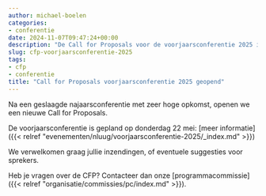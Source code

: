 ```yaml
---
author: michael-boelen
categories:
- conferentie
date: 2024-11-07T09:47:24+00:00
description: "De Call for Proposals voor de voorjaarsconferentie 2025 is geopend! Wacht niet te lang en dien een voorstel in."
slug: cfp-voorjaarsconferentie-2025
tags:
- cfp
- conferentie
title: "Call for Proposals voorjaarsconferentie 2025 geopend"
---
```


Na een geslaagde najaarsconferentie met zeer hoge opkomst, openen we een nieuwe Call for Proposals.

De voorjaarsconferentie is gepland op donderdag 22 mei: [meer informatie]({{< relref "evenementen/nluug/voorjaarsconferentie-2025/_index.md" >}})

We verwelkomen graag jullie inzendingen, of eventuele suggesties voor sprekers.

Heb je vragen over de CFP? Contacteer dan onze [programmacommissie]({{< relref "organisatie/commissies/pc/index.md" >}}).
